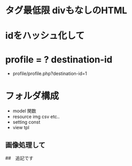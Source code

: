 # タグ最低限 divもなしのHTML

# idをハッシュ化して

# profile = ? destination-id
- profile/profile.php?destination-id=1


# フォルダ構成
- model 関数
- resource img csv etc..
- setting const
- view tpl

## 画像処理して


##　追記です